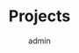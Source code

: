 ---
widget: pages

# This file represents a page section.
headless: true

author: admin

# Order that this section appears on the page.
weight: 30

title: Projects

content:
  # Filter on criteria
  filters:
    folders:
      - project
    tag: ''
    category: ''
    publication_type: ''
    author: ''
    exclude_featured: false
    exclude_future: false
    exclude_past: false
design:
  # Choose a view for the listings:
  view: card
  columns: '2'
---